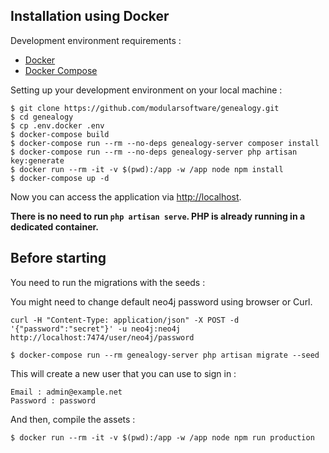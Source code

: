 ## Installation using Docker

Development environment requirements :
- [Docker](https://www.docker.com)
- [Docker Compose](https://docs.docker.com/compose/install/)

Setting up your development environment on your local machine :
```
$ git clone https://github.com/modularsoftware/genealogy.git
$ cd genealogy
$ cp .env.docker .env
$ docker-compose build
$ docker-compose run --rm --no-deps genealogy-server composer install
$ docker-compose run --rm --no-deps genealogy-server php artisan key:generate
$ docker run --rm -it -v $(pwd):/app -w /app node npm install
$ docker-compose up -d
```

Now you can access the application via [http://localhost](http://localhost).

**There is no need to run ```php artisan serve```. PHP is already running in a dedicated container.**

## Before starting
You need to run the migrations with the seeds :

You might need to change default neo4j password using browser or Curl.

```
curl -H "Content-Type: application/json" -X POST -d '{"password":"secret"}' -u neo4j:neo4j http://localhost:7474/user/neo4j/password
```


```
$ docker-compose run --rm genealogy-server php artisan migrate --seed
```

This will create a new user that you can use to sign in :
```
Email : admin@example.net
Password : password
```

And then, compile the assets :
```
$ docker run --rm -it -v $(pwd):/app -w /app node npm run production
